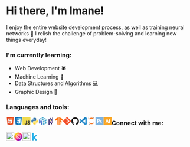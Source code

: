 # Hi there, I'm Imane! 
I enjoy the entire website development process, as well as training neural networks 🥴 I relish the challenge of problem-solving and learning new things everyday! 

### I'm currently learning: 
- Web Development 🕷️
- Machine Learning 🤖
- Data Structures and Algorithms 💻
- Graphic Design 🎀

### Languages and tools: 

<a href = "https://en.wikipedia.org/wiki/HTML5" target = "blank"><img align = "left" src = "https://github.com/devicons/devicon/blob/master/icons/html5/html5-original.svg" width = "22" height = "22"/></a>

<a href = "https://en.wikipedia.org/wiki/CSS" target = "blank"><img align = "left" src = "https://github.com/devicons/devicon/blob/master/icons/css3/css3-original.svg" width = "22" height = "22"/></a>

<a href = "https://en.wikipedia.org/wiki/JavaScript" target = "blank"><img align = "left" src = "https://github.com/devicons/devicon/blob/master/icons/javascript/javascript-original.svg" width = "22" height = "22"/></a>

<a href = "https://en.wikipedia.org/wiki/Python_(programming_language)" target = "blank"><img align = "left" src = "https://github.com/devicons/devicon/blob/master/icons/python/python-original.svg" width = "22" height = "22"/></a>

<a href = "https://en.wikipedia.org/wiki/NumPy" target = "blank"><img align = "left" src = "https://github.com/devicons/devicon/blob/master/icons/numpy/numpy-original.svg" width = "22" height = "22"/></a>

<a href = "https://en.wikipedia.org/wiki/Pandas_(software)" target = "blank"><img align = "left" src = "https://github.com/devicons/devicon/blob/master/icons/pandas/pandas-original.svg" width = "22" height = "22"/></a>

<a href = "https://en.wikipedia.org/wiki/TensorFlow" target = "blank"><img align = "left" src = "https://github.com/devicons/devicon/blob/master/icons/tensorflow/tensorflow-original.svg" width = "22" height = "22"/></a>

<a href = "https://en.wikipedia.org/wiki/Git" target = "blank"><img align = "left" src = "https://github.com/devicons/devicon/blob/master/icons/git/git-original.svg" width = "22" height = "22"/></a>

<a href = "https://github.com/" target = "blank"><img align = "left" src = "https://github.com/devicons/devicon/blob/master/icons/github/github-original.svg" width = "22" height = "22"/></a>

<a href = "https://en.wikipedia.org/wiki/Visual_Studio_Code" target = "blank"><img align = "left" src = "https://github.com/devicons/devicon/blob/master/icons/vscode/vscode-original.svg" width = "22" height = "22"/></a>

<a href = "https://en.wikipedia.org/wiki/Project_Jupyter" target = "blank"><img align = "left" src = "https://github.com/devicons/devicon/blob/master/icons/jupyter/jupyter-original.svg" width = "22" height = "22"/></a>

<a href = "https://en.wikipedia.org/wiki/Adobe_Photoshop" target = "blank"><img align = "left" src = "https://github.com/devicons/devicon/blob/master/icons/photoshop/photoshop-plain.svg" width = "22" height = "22"/></a>

<a href = "https://en.wikipedia.org/wiki/Adobe_Illustrator" target = "blank"><img align = "left" src = "https://github.com/devicons/devicon/blob/master/icons/illustrator/illustrator-plain.svg" width = "22" height = "22"/></a>

### Connect with me: 

<a href = "https://www.facebook.com/profile.php?id=100055507658768" target = "blank"><img align = "left" src = "https://github.com/gauravghongde/social-icons/blob/9d939e1c5b7ea4a24ac39c3e4631970c0aa1b920/PNG/Color/Facebook.png" width = "22" height = "22"/></a>

<a href = "https://www.instagram.com/oebelus/" target = "blank"><img align = "left" src = "https://github.com/oebelus/oebelus/blob/468b4eaff98e304920deffbde8547e257ae4821d/images/instagram%20(1).png" width = "22" height = "22"/></a>

<a href = "https://www.linkedin.com/in/imane-el-fadil-el-idrissi-b528b31a6/" target = "blank"><img align = "left" src = "https://github.com/gauravghongde/social-icons/blob/9d939e1c5b7ea4a24ac39c3e4631970c0aa1b920/PNG/Color/LinkedIN.png" width = "22" height = "22"/></a>

<a href = "https://www.kaggle.com/oebelus" target = "blank"><img align = "left" src = "https://github.com/oebelus/oebelus/blob/main/images/kaggle.png" width = "22" height = "22"/></a>

